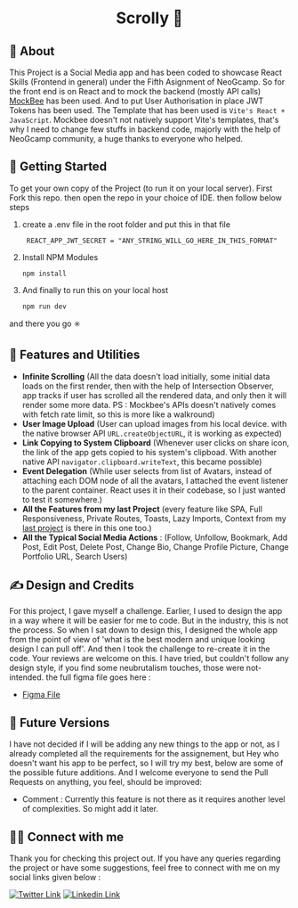 <h1 align="center">Scrolly 🤳</h1>


## 🙂 About
This Project is a Social Media app and has been coded to showcase React Skills (Frontend in general) under the Fifth Asignment of NeoGcamp. So for the front end is on React and to mock the backend (mostly API calls) [MockBee](https://mockbee.netlify.app/) has been used. And to put User Authorisation in place JWT Tokens has been used. The Template that has been used is `Vite's React + JavaScript`. Mockbee doesn't not natively support Vite's templates, that's why I need to change few stuffs in backend code, majorly with the help of NeoGcamp community, a huge thanks to everyone who helped.

## 🏁 Getting Started
To get your own copy of the Project (to run it on your local server). First Fork this repo. then open the repo in your choice of IDE. then follow below steps
1. create a .env file in the root folder and put this in that file
    ```
     REACT_APP_JWT_SECRET = "ANY_STRING_WILL_GO_HERE_IN_THIS_FORMAT"
    ```
2. Install NPM Modules
    ```
    npm install
    ```
3. And finally to run this on your local host
    ```
    npm run dev
    ```
and there you go ✳️

## 🚀 Features and Utilities
- **Infinite Scrolling** (All the data doesn't load initially, some initial data loads on the first render, then with the help of Intersection Observer, app tracks if user has scrolled all the rendered data, and only then it will render some more data. PS : Mockbee's APIs doesn't natively comes with fetch rate limit, so this is more like a walkround)
- **User Image Upload** (User can upload images from his local device. with the native browser API `URL.createObjectURL`, it is working as expected)
- **Link Copying to System Clipboard** (Whenever user clicks on share icon, the link of the app gets copied to his system's clipboad. With another native API `navigator.clipboard.writeText`, this became possible)
- **Event Delegation** (While user selects from list of Avatars, instead of attaching each DOM node of all the avatars, I attached the event listener to the parent container. React uses it in their codebase, so I just wanted to test it somewhere.)
- **All the Features from my last Project** (every feature like SPA, Full Responsiveness, Private Routes, Toasts, Lazy Imports, Context from my [last project](https://github.com/DebasishSahoo10/The-Look-Shop) is there in this one too.)
- **All the Typical Social Media Actions** : (Follow, Unfollow, Bookmark, Add Post, Edit Post, Delete Post, Change Bio, Change Profile Picture, Change Portfolio URL, Search Users)

## ✍️ Design and Credits
For this project, I gave myself a challenge. Earlier, I used to design the app in a way where it will be easier for me to code. But in the industry, this is not the process. So when I sat down to design this, I designed the whole app from the point of view of 'what is the best modern and unique looking design I can pull off'. And then I took the challenge to re-create it in the code. Your reviews are welcome on this. I have tried, but couldn't follow any design style, if you find some neubrutalism touches, those were not-intended. the full figma file goes here : 
- [Figma File](https://www.figma.com/community/file/1256511911372216955/Social-Media---SCROLLY)

## 🎈 Future Versions
I have not decided if I will be adding any new things to the app or not, as I already completed all the requirements for the assignement, but Hey who doesn't want his app to be perfect, so I will try my best, below are some of the possible future additions. And I welcome everyone to send the Pull Requests on anything, you feel, should be improved:
- Comment : Currently this feature is not there as it requires another level of complexities. So might add it later.

## 🤜🤛 Connect with me
Thank you for checking this project out. If you have any queries regarding the project or have some suggestions, feel free to connect with me on my social links given below :

[![Twitter Link](https://img.shields.io/badge/Twitter-1DA1F2?style=for-the-badge&logo=twitter&logoColor=white)](https://twitter.com/dddddddeeeeevvv)
[![Linkedin Link](https://img.shields.io/badge/LinkedIn-0077B5?style=for-the-badge&logo=linkedin&logoColor=white)](https://www.linkedin.com/in/debasishsahoo1998)